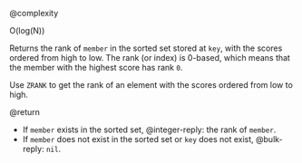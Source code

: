 @complexity

O(log(N))


Returns the rank of `member` in the sorted set stored at `key`, with the scores
ordered from high to low. The rank (or index) is 0-based, which means that the
member with the highest score has rank `0`.

Use `ZRANK` to get the rank of an element with the scores ordered from low to
high.

@return

* If `member` exists in the sorted set, @integer-reply: the rank of `member`.
* If `member` does not exist in the sorted set or `key` does not exist,
@bulk-reply: `nil`.

